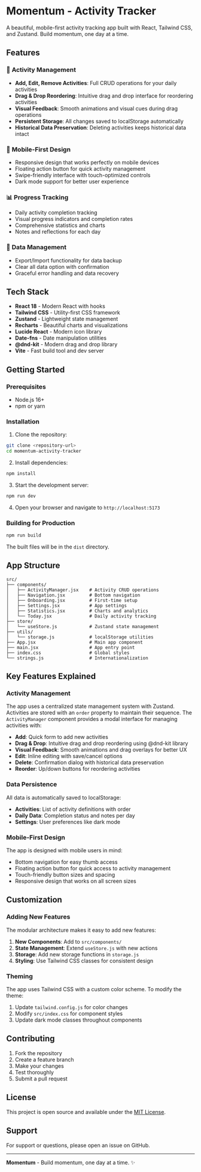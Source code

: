 # Momentum - Activity Tracker

A beautiful, mobile-first activity tracking app built with React, Tailwind CSS, and Zustand. Build momentum, one day at a time.

## Features

### 🎯 **Activity Management**
- **Add, Edit, Remove Activities**: Full CRUD operations for your daily activities
- **Drag & Drop Reordering**: Intuitive drag and drop interface for reordering activities
- **Visual Feedback**: Smooth animations and visual cues during drag operations
- **Persistent Storage**: All changes saved to localStorage automatically
- **Historical Data Preservation**: Deleting activities keeps historical data intact

### 📱 **Mobile-First Design**
- Responsive design that works perfectly on mobile devices
- Floating action button for quick activity management
- Swipe-friendly interface with touch-optimized controls
- Dark mode support for better user experience

### 📊 **Progress Tracking**
- Daily activity completion tracking
- Visual progress indicators and completion rates
- Comprehensive statistics and charts
- Notes and reflections for each day

### 🔄 **Data Management**
- Export/Import functionality for data backup
- Clear all data option with confirmation
- Graceful error handling and data recovery

## Tech Stack

- **React 18** - Modern React with hooks
- **Tailwind CSS** - Utility-first CSS framework
- **Zustand** - Lightweight state management
- **Recharts** - Beautiful charts and visualizations
- **Lucide React** - Modern icon library
- **Date-fns** - Date manipulation utilities
- **@dnd-kit** - Modern drag and drop library
- **Vite** - Fast build tool and dev server

## Getting Started

### Prerequisites
- Node.js 16+ 
- npm or yarn

### Installation

1. Clone the repository:
```bash
git clone <repository-url>
cd momentum-activity-tracker
```

2. Install dependencies:
```bash
npm install
```

3. Start the development server:
```bash
npm run dev
```

4. Open your browser and navigate to `http://localhost:5173`

### Building for Production

```bash
npm run build
```

The built files will be in the `dist` directory.

## App Structure

```
src/
├── components/
│   ├── ActivityManager.jsx    # Activity CRUD operations
│   ├── Navigation.jsx         # Bottom navigation
│   ├── Onboarding.jsx         # First-time setup
│   ├── Settings.jsx           # App settings
│   ├── Statistics.jsx         # Charts and analytics
│   └── Today.jsx              # Daily activity tracking
├── store/
│   └── useStore.js            # Zustand state management
├── utils/
│   └── storage.js             # localStorage utilities
├── App.jsx                    # Main app component
├── main.jsx                   # App entry point
├── index.css                  # Global styles
└── strings.js                 # Internationalization
```

## Key Features Explained

### Activity Management
The app uses a centralized state management system with Zustand. Activities are stored with an `order` property to maintain their sequence. The `ActivityManager` component provides a modal interface for managing activities with:

- **Add**: Quick form to add new activities
- **Drag & Drop**: Intuitive drag and drop reordering using @dnd-kit library
- **Visual Feedback**: Smooth animations and drag overlays for better UX
- **Edit**: Inline editing with save/cancel options
- **Delete**: Confirmation dialog with historical data preservation
- **Reorder**: Up/down buttons for reordering activities

### Data Persistence
All data is automatically saved to localStorage:
- **Activities**: List of activity definitions with order
- **Daily Data**: Completion status and notes per day
- **Settings**: User preferences like dark mode

### Mobile-First Design
The app is designed with mobile users in mind:
- Bottom navigation for easy thumb access
- Floating action button for quick access to activity management
- Touch-friendly button sizes and spacing
- Responsive design that works on all screen sizes

## Customization

### Adding New Features
The modular architecture makes it easy to add new features:

1. **New Components**: Add to `src/components/`
2. **State Management**: Extend `useStore.js` with new actions
3. **Storage**: Add new storage functions in `storage.js`
4. **Styling**: Use Tailwind CSS classes for consistent design

### Theming
The app uses Tailwind CSS with a custom color scheme. To modify the theme:

1. Update `tailwind.config.js` for color changes
2. Modify `src/index.css` for component styles
3. Update dark mode classes throughout components

## Contributing

1. Fork the repository
2. Create a feature branch
3. Make your changes
4. Test thoroughly
5. Submit a pull request

## License

This project is open source and available under the [MIT License](LICENSE).

## Support

For support or questions, please open an issue on GitHub.

---

**Momentum** - Build momentum, one day at a time. ✨